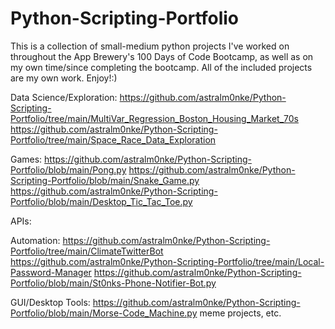 # Python-Scripting-Portfolio
This is a collection of small-medium python projects I've worked on throughout the App Brewery's 100 Days of Code Bootcamp, as well as on my own time/since completing the bootcamp. All of the included projects are my own work. Enjoy!:)

Data Science/Exploration:
https://github.com/astralm0nke/Python-Scripting-Portfolio/tree/main/MultiVar_Regression_Boston_Housing_Market_70s
https://github.com/astralm0nke/Python-Scripting-Portfolio/tree/main/Space_Race_Data_Exploration

Games:
https://github.com/astralm0nke/Python-Scripting-Portfolio/blob/main/Pong.py
https://github.com/astralm0nke/Python-Scripting-Portfolio/blob/main/Snake_Game.py
https://github.com/astralm0nke/Python-Scripting-Portfolio/blob/main/Desktop_Tic_Tac_Toe.py

APIs:

Automation:
https://github.com/astralm0nke/Python-Scripting-Portfolio/tree/main/ClimateTwitterBot
https://github.com/astralm0nke/Python-Scripting-Portfolio/tree/main/Local-Password-Manager
https://github.com/astralm0nke/Python-Scripting-Portfolio/blob/main/St0nks-Phone-Notifier-Bot.py

GUI/Desktop Tools:
https://github.com/astralm0nke/Python-Scripting-Portfolio/blob/main/Morse-Code_Machine.py
meme projects, etc.
